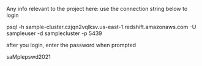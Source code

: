 Any info relevant to the project here:
use the connection string below to login 


psql -h sample-cluster.czjqn2vqlksv.us-east-1.redshift.amazonaws.com -U sampleuser -d samplecluster -p 5439



after you login, enter the password when prompted 



saMplepswd2021

